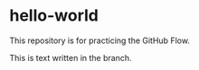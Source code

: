 # hello-world
This repository is for practicing the GitHub Flow.

This is text written in the branch.
